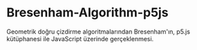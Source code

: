 # Bresenham-Algorithm-p5js
Geometrik doğru çizdirme algoritmalarından Bresenham'ın, p5.js kütüphanesi ile JavaScript üzerinde gerçeklenmesi.
